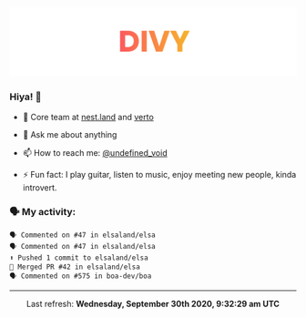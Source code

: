 
![](https://github.com/divy-work/divy-work/raw/master/assets/divy.png)

### Hiya! 👋

- 🔭 Core team at [nest.land](https://github.com/nestdotland/nest.land) and [verto](https://github.com/useverto/verto)

- 💬 Ask me about anything

- 📫 How to reach me: [@undefined_void](https://instagram.com/divy.exe)

- ⚡ Fun fact: I play guitar, listen to music, enjoy meeting new people, kinda introvert.

### 🗣 My activity:

```
🗣 Commented on #47 in elsaland/elsa
🗣 Commented on #47 in elsaland/elsa
⬆️ Pushed 1 commit to elsaland/elsa
🎉 Merged PR #42 in elsaland/elsa
🗣 Commented on #575 in boa-dev/boa
```

------------
<p align="center">Last refresh: <b>Wednesday, September 30th 2020, 9:32:29 am UTC</b></p>
